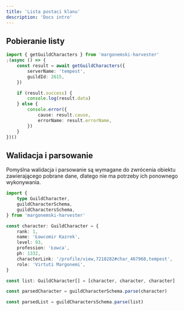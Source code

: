 ```yaml
---
title: 'Lista postaci klanu'
description: 'Docs intro'
---
```


## Pobieranie listy

```ts
import { getGuildCharacters } from 'margonemski-harvester'
;(async () => {
    const result = await getGuildCharacters({
        serverName: 'tempest',
        guildId: 2615,
    })

    if (result.success) {
        console.log(result.data)
    } else {
        console.error({
            cause: result.cause,
            errorName: result.errorName,
        })
    }
})()
```

## Walidacja i parsowanie

Pomyślna walidacja i parsowanie są wymagane do zwrócenia obiektu zawierającego pobrane dane, dlatego nie ma potrzeby ich ponownego wykonywania.

```ts
import {
    type GuildCharacter,
    guildCharacterSchema,
    guildCharactersSchema,
} from 'margonemski-harvester'

const character: GuildCharacter = {
    rank: 1,
    name: 'Łowcomir Kazrek',
    level: 93,
    profession: 'Łowca',
    ph: 1332,
    characterLink: '/profile/view,7218282#char_467968,tempest',
    role: 'Virtuti Margonemi',
}

const list: GuildCharacter[] = [character, character, character]

const parsedCharacter = guildCharacterSchema.parse(character)

const parsedList = guildCharactersSchema.parse(list)
```
